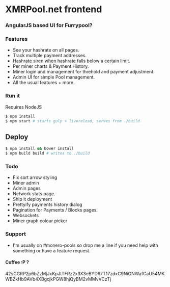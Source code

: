 # XMRPool.net frontend

### AngularJS based UI for Furrypool?

### Features
- See your hashrate on all pages.
- Track multiple payment addresses.
- Hashrate siren when hashrate falls below a certain limit.
- Per miner charts & Payment History.
- Miner login and management for threhold and payment adjustment.
- Admin UI for simple Pool management.
- All the usual features + more.

### Run it

Requires NodeJS

```sh
$ npm install
$ npm start # starts gulp + livereload, serves from ./build
```

## Deploy
```sh
$ npm install && bower install
$ npm build build # writes to ./build
```

### Todo

* Fix sort arrow styling
* Miner admin
* Admin pages
* Network stats page.
* Ship it deployment
* Prettyify payments history dialog
* Pagination for Payments / Blocks pages.
* Websockets
* Miner graph colour picker

### Support
* I'm usually on #monero-pools so drop me a line if you need help with something or have a feature request.

#### Coffee :P ?
42yCGRP2p6bZzMjJxKpJtTFRz2x3X3eBYD97T17zdxC9NiGNWafCaU54MKWBZkHb9AVb4XBgcjkPGW8hjQyBM2vMMvVCzTj
